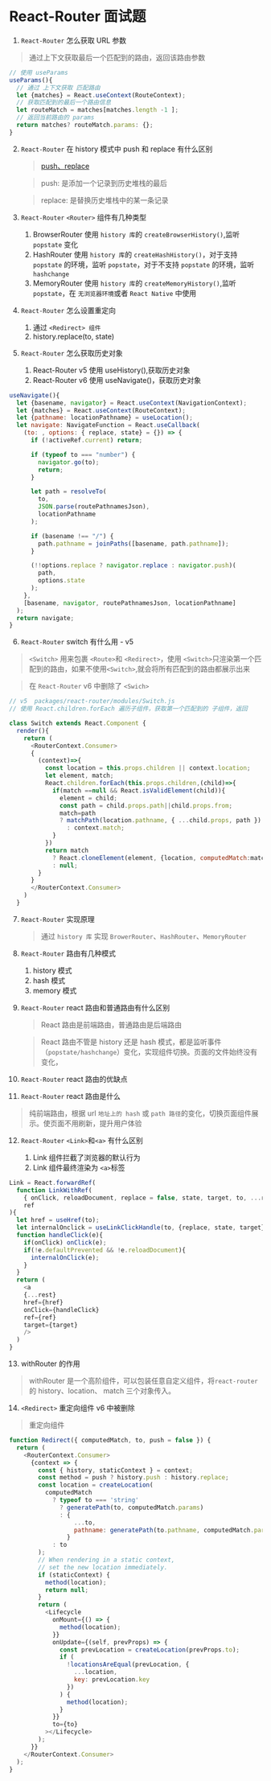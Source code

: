 # React-Router 面试题

1. `React-Router` 怎么获取 URL 参数

> 通过上下文获取最后一个匹配到的路由，返回该路由参数

```js
// 使用 useParams
useParams(){
  // 通过 上下文获取 匹配路由
  let {matches} = React.useContext(RouteContext);
  // 获取匹配到的最后一个路由信息
  let routeMatch = matches[matches.length -1 ];
  // 返回当前路由的 params
  return matches? routeMatch.params: {};
}
```

2. `React-Router` 在 history 模式中 push 和 replace 有什么区别

   > [push、replace](./README.md)

   > push: 是添加一个记录到历史堆栈的最后

   > replace: 是替换历史堆栈中的某一条记录

3. `React-Router` `<Router>` 组件有几种类型

   1. BrowserRouter 使用 `history 库`的 `createBrowserHistory()`,监听 `popstate` 变化
   2. HashRouter 使用 `history 库`的 `createHashHistory()`，对于支持 `popstate` 的环境，监听 `popstate`，对于不支持 `popstate` 的环境，监听 `hashchange`
   3. MemoryRouter 使用 `history 库`的 `createMemoryHistory()`,监听 `popstate`，在 `无浏览器环境`或者 `React Native` 中使用

4. `React-Router` 怎么设置重定向

   1. 通过 `<Redirect> 组件`
   2. history.replace(to, state)

5. `React-Router` 怎么获取历史对象

   1. React-Router v5 使用 useHistory(),获取历史对象
   2. React-Router v6 使用 useNavigate()，获取历史对象

```js
useNavigate(){
  let {basename, navigator} = React.useContext(NavigationContext);
  let {matches} = React.useContext(RouteContext);
  let {pathname: locationPathname} = useLocation();
  let navigate: NavigateFunction = React.useCallback(
    (to: , options: { replace, state} = {}) => {
      if (!activeRef.current) return;

      if (typeof to === "number") {
        navigator.go(to);
        return;
      }

      let path = resolveTo(
        to,
        JSON.parse(routePathnamesJson),
        locationPathname
      );

      if (basename !== "/") {
        path.pathname = joinPaths([basename, path.pathname]);
      }

      (!!options.replace ? navigator.replace : navigator.push)(
        path,
        options.state
      );
    },
    [basename, navigator, routePathnamesJson, locationPathname]
  );
  return navigate;
}
```

6. `React-Router` switch 有什么用 - v5

> `<Switch>` 用来包裹 `<Route>`和 `<Redirect>`，使用 `<Switch>`只渲染第一个匹配到的路由，如果不使用`<Switch>`,就会将所有匹配到的路由都展示出来

> 在 `React-Router` v6 中删除了 `<Swich>`

```js
// v5  packages/react-router/modules/Switch.js
// 使用 React.children.forEach 遍历子组件，获取第一个匹配到的 子组件，返回

class Switch extends React.Component {
  render(){
    return (
      <RouterContext.Consumer>
      {
        (context)=>{
          const location = this.props.children || context.location;
          let element, match;
          React.children.forEach(this.props.children,(child)=>{
            if(match ==null && React.isValidElement(child)){
              element = child;
              const path = child.props.path||child.props.from;
              match=path
              ? matchPath(location.pathname, { ...child.props, path })
                : context.match;
            }
          })
          return match
            ? React.cloneElement(element, {location, computedMatch:match})
            : null;
        }
      }
      </RouterContext.Consumer>
    )
  }
```

7. `React-Router` 实现原理

   > 通过 `history 库` 实现 `BrowerRouter`、`HashRouter`、`MemoryRouter`

8. `React-Router` 路由有几种模式

   1. history 模式
   2. hash 模式
   3. memory 模式

9. `React-Router` react 路由和普通路由有什么区别

   > React 路由是前端路由，普通路由是后端路由

   > React 路由不管是 history 还是 hash 模式，都是监听事件（`popstate/hashchange`）变化，实现组件切换。页面的文件始终没有变化，

10. `React-Router` react 路由的优缺点

11. `React-Router` react 路由是什么

> 纯前端路由，根据 url `地址上的 hash` 或 `path 路径`的变化，切换页面组件展示。使页面不用刷新，提升用户体验

12. `React-Router` `<Link>`和`<a>` 有什么区别

    1. Link 组件拦截了浏览器的默认行为
    2. Link 组件最终渲染为 `<a>`标签

```js
Link = React.forwardRef(
  function LinkWithRef(
    { onClick, reloadDocument, replace = false, state, target, to, ...rest },
    ref
){
  let href = useHref(to);
  let internalOnclick = useLinkClickHandle(to, {replace, state, target});
  function handleClick(e){
    if(onClick) onClick(e);
    if(!e.defaultPrevented && !e.reloadDocument){
      internalOnClick(e);
    }
  }
  return (
    <a
    {...rest}
    href={href}
    onClick={handleClick}
    ref={ref}
    target={target}
    />
  )
}
```

13. withRouter 的作用

> withRouter 是一个高阶组件，可以包装任意自定义组件，将`react-router`的 history、location、 match 三个对象传入。

14. `<Redirect>` 重定向组件 v6 中被删除

> 重定向组件

```js
function Redirect({ computedMatch, to, push = false }) {
  return (
    <RouterContext.Consumer>
      {context => {
        const { history, staticContext } = context;
        const method = push ? history.push : history.replace;
        const location = createLocation(
          computedMatch
            ? typeof to === 'string'
              ? generatePath(to, computedMatch.params)
              : {
                  ...to,
                  pathname: generatePath(to.pathname, computedMatch.params)
                }
            : to
        );
        // When rendering in a static context,
        // set the new location immediately.
        if (staticContext) {
          method(location);
          return null;
        }
        return (
          <Lifecycle
            onMount={() => {
              method(location);
            }}
            onUpdate={(self, prevProps) => {
              const prevLocation = createLocation(prevProps.to);
              if (
                !locationsAreEqual(prevLocation, {
                  ...location,
                  key: prevLocation.key
                })
              ) {
                method(location);
              }
            }}
            to={to}
          ></Lifecycle>
        );
      }}
    </RouterContext.Consumer>
  );
}
```
